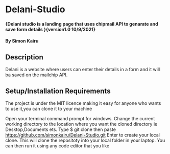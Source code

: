# Delani-Studio
#### {Delani studio is a landing page that uses chipmail API to genarate and save form details }{version1.0 10/9/2021}
#### By Simon Kairu
## Description
Delani is a website where users can enter their details in a form and it will ba saved on the mailchip API.
## Setup/Installation Requirements
The project is under the MIT licence making it easy for anyone who wants to use it,you can clone it to your machine

Open your terminal command prompt for windows.
Change the current working directory to the location where you want the cloned directory ie Desktop,Documents ets.
Type $ git clone then paste https://github.com/simonkairu/Delani-Studio.git
Enter to create your local clone.
This will clone the repositoty into your local folder in your laptop.
You can then run it using any code editor that you like
